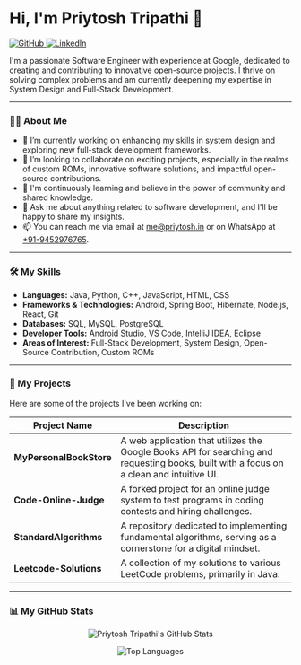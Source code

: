 # Hi, I'm Priytosh Tripathi 👋

<p align="left">
  <a href="https://github.com/priytosh-tripathi">
    <img src="https://img.shields.io/badge/github-%23121011.svg?style=for-the-badge&logo=github&logoColor=white" alt="GitHub" />
  </a>
  <a href="https://www.linkedin.com/in/priytosh-tripathi/">
    <img src="https://img.shields.io/badge/linkedin-%230077B5.svg?style=for-the-badge&logo=linkedin&logoColor=white" alt="LinkedIn" />
  </a>
</p>

I'm a passionate Software Engineer with experience at Google, dedicated to creating and contributing to innovative open-source projects. I thrive on solving complex problems and am currently deepening my expertise in System Design and Full-Stack Development.

---

### 👨‍💻 About Me

* 🔭 I’m currently working on enhancing my skills in system design and exploring new full-stack development frameworks.
* 👯 I’m looking to collaborate on exciting projects, especially in the realms of custom ROMs, innovative software solutions, and impactful open-source contributions.
* 🌱 I'm continuously learning and believe in the power of community and shared knowledge.
* 💬 Ask me about anything related to software development, and I'll be happy to share my insights.
* 📫 You can reach me via email at [me@priytosh.in](mailto:me@priytosh.in) or on WhatsApp at [+91-9452976765](https://wa.me/919452976765).

---

### 🛠️ My Skills

* **Languages:** Java, Python, C++, JavaScript, HTML, CSS
* **Frameworks & Technologies:** Android, Spring Boot, Hibernate, Node.js, React, Git
* **Databases:** SQL, MySQL, PostgreSQL
* **Developer Tools:** Android Studio, VS Code, IntelliJ IDEA, Eclipse
* **Areas of Interest:** Full-Stack Development, System Design, Open-Source Contribution, Custom ROMs

---

### 🚀 My Projects

Here are some of the projects I've been working on:

| Project Name                    | Description                                                                                                                              |
| ------------------------------- | ---------------------------------------------------------------------------------------------------------------------------------------- |
| **MyPersonalBookStore** | A web application that utilizes the Google Books API for searching and requesting books, built with a focus on a clean and intuitive UI. |
| **Code-Online-Judge** | A forked project for an online judge system to test programs in coding contests and hiring challenges.                                   |
| **StandardAlgorithms** | A repository dedicated to implementing fundamental algorithms, serving as a cornerstone for a digital mindset.                           |
| **Leetcode-Solutions** | A collection of my solutions to various LeetCode problems, primarily in Java.                                                          |

---

### 📊 My GitHub Stats

<p align="center">
  <img src="https://github-readme-stats.vercel.app/api?username=priytosh-tripathi&show_icons=true&theme=radical" alt="Priytosh Tripathi's GitHub Stats" />
</p>

<p align="center">
  <img src="https://github-readme-stats.vercel.app/api/top-langs/?username=priytosh-tripathi&layout=compact&theme=vision-friendly-dark" alt="Top Languages" />
</p>
